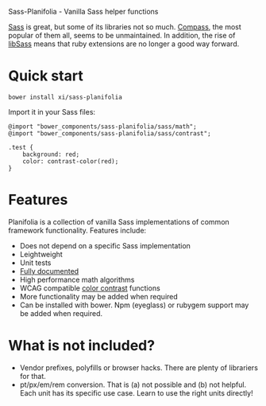 Sass-Planifolia - Vanilla Sass helper functions

[Sass](http://sass-lang.com/) is great, but some of its libraries not so much.
[Compass](http://compass-style.org/), the most popular of them all, seems to be
unmaintained. In addition, the rise of [libSass](http://sass-lang.com/libsass)
means that ruby extensions are no longer a good way forward.

# Quick start

    bower install xi/sass-planifolia

Import it in your Sass files:

    @import "bower_components/sass-planifolia/sass/math";
    @import "bower_components/sass-planifolia/sass/contrast";

    .test {
        background: red;
        color: contrast-color(red);
    }

# Features

Planifolia is a collection of vanilla Sass implementations of common framework
functionality. Features include:

-   Does not depend on a specific Sass implementation
-   Leightweight
-   Unit tests
-   [Fully documented](https://xi.github.io/sass-planifolia/)
-   High performance math algorithms
-   WCAG compatible [color contrast](www.w3.org/TR/WCAG20/#contrast-ratiodef)
    functions
-   More functionality may be added when required
-   Can be installed with bower. Npm (eyeglass) or rubygem support may be added
    when required.

# What is not included?

-   Vendor prefixes, polyfills or browser hacks. There are plenty of librariers
    for that.
-   pt/px/em/rem conversion. That is (a) not possible and (b) not helpful. Each
    unit has its specific use case. Learn to use the right units directly!
